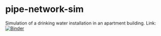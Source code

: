 # pipe-network-sim
Simulation of a drinking water installation in an apartment building.
Link: [![Binder](https://mybinder.org/badge_logo.svg)](https://mybinder.org/v2/gh/TomLXXVI/pipe-network-sim/master?urlpath=%2Fvoila%2Frender%2Fproject%2Fnotebooks%2Fsim_gebouw.ipynb)
